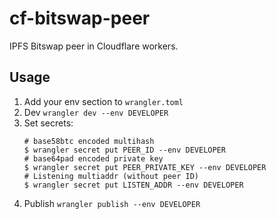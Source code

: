 # cf-bitswap-peer

IPFS Bitswap peer in Cloudflare workers.

## Usage

1. Add your env section to `wrangler.toml`
2. Dev `wrangler dev --env DEVELOPER`
3. Set secrets:
    ```console
    # base58btc encoded multihash
    $ wrangler secret put PEER_ID --env DEVELOPER
    # base64pad encoded private key
    $ wrangler secret put PEER_PRIVATE_KEY --env DEVELOPER
    # Listening multiaddr (without peer ID)
    $ wrangler secret put LISTEN_ADDR --env DEVELOPER
    ```
4. Publish `wrangler publish --env DEVELOPER`

